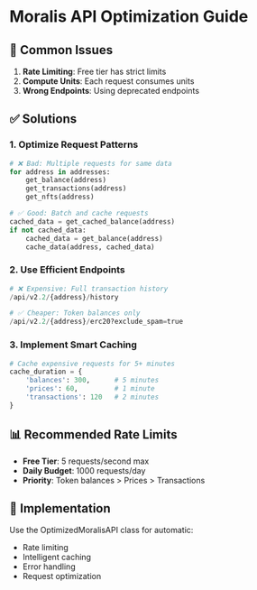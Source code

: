 
# Moralis API Optimization Guide

## 🚨 Common Issues
1. **Rate Limiting**: Free tier has strict limits
2. **Compute Units**: Each request consumes units
3. **Wrong Endpoints**: Using deprecated endpoints

## ✅ Solutions

### 1. Optimize Request Patterns
```python
# ❌ Bad: Multiple requests for same data
for address in addresses:
    get_balance(address)
    get_transactions(address)
    get_nfts(address)

# ✅ Good: Batch and cache requests
cached_data = get_cached_balance(address)
if not cached_data:
    cached_data = get_balance(address)
    cache_data(address, cached_data)
```

### 2. Use Efficient Endpoints
```python
# ❌ Expensive: Full transaction history
/api/v2.2/{address}/history

# ✅ Cheaper: Token balances only
/api/v2.2/{address}/erc20?exclude_spam=true
```

### 3. Implement Smart Caching
```python
# Cache expensive requests for 5+ minutes
cache_duration = {
    'balances': 300,      # 5 minutes
    'prices': 60,         # 1 minute
    'transactions': 120   # 2 minutes
}
```

## 📊 Recommended Rate Limits
- **Free Tier**: 5 requests/second max
- **Daily Budget**: 1000 requests/day
- **Priority**: Token balances > Prices > Transactions

## 🔧 Implementation
Use the OptimizedMoralisAPI class for automatic:
- Rate limiting
- Intelligent caching
- Error handling
- Request optimization
